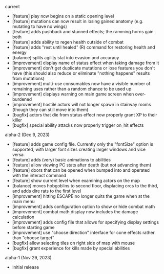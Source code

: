 
current
 * [feature] play now begins on a static opening level
 * [feature] mutations can now result in losing gained anatomy (e.g. mutating to have no wings)
 * [feature] adds pushback and stunned effects; the ramming horns gain both
 * [feature] adds ability to regen health outside of combat
 * [feature] adds "rest until healed" (R) command for restoring health and energy
 * [balance] splits agility stat into evasion and accuracy
 * [improvement] display name of status effect when taking damage from it
 * [improvement] don't get duplicate mutations or lose features you don't have (this should also reduce or eliminate "nothing happens" results from mutations)
 * [improvement] multi-use consumables now have a visible number of remaining uses rather than a random chance to be used up
 * [improvement] displays warning on main game screen when over-burdened
 * [improvement] hostile actors will not longer spawn in stairway rooms (though they can still move into them)
 * [bugfix] actors that die from status effect now properly grant XP to their killer
 * [bugfix] special ability attacks now properly trigger on_hit effects

alpha-2 (Dec 9, 2023)
 * [feature] adds game config file. Currently only the "fontSize" option is supported, with larger font sizes creating larger windows and vice versa.
 * [feature] adds (very) basic animations to abilities
 * [feature] allow viewing PC stats after death (but not advancing them)
 * [feature] doors that can be opened when bumped into and operated with the interact command
 * [feature] show current level when examining actors on the map
 * [balance] moves hobgoblins to second floor, displacing orcs to the third, and adds dire rats to the first level
 * [improvement] hitting ESCAPE no longer quits the game when at the main menu
 * [improvement] adds configuration option to show or hide combat math
 * [improvement] combat math display now includes the damage calculation
 * [improvement] adds config file that allows for specifying display settings before starting game
 * [improvement] use "choose direction" interface for cone effects rather than "choose target"
 * [bugfix] allow selecting tiles on right side of map with mouse
 * [bugfix] grant experience for kills made by special abilities

alpha-1 (Nov 29, 2023)
 * Initial release